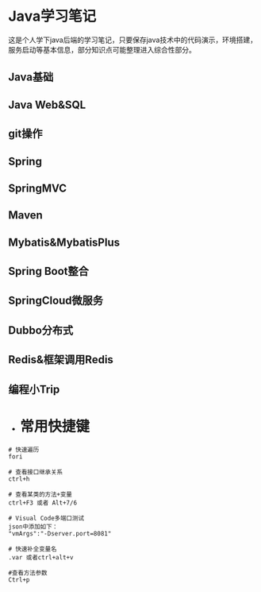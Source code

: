 # Java学习笔记

这是个人学下java后端的学习笔记，只要保存java技术中的代码演示，环境搭建，服务启动等基本信息，部分知识点可能整理进入综合性部分。


## Java基础

## Java Web&SQL

## git操作

## Spring

## SpringMVC

## Maven

## Mybatis&MybatisPlus

## Spring Boot整合

## SpringCloud微服务

## Dubbo分布式

## Redis&框架调用Redis

## 编程小Trip

- # 常用快捷键

```
# 快速遍历
fori

# 查看接口继承关系
ctrl+h

# 查看某类的方法+变量
ctrl+F3 或者 Alt+7/6

# Visual Code多端口测试
json中添加如下：
"vmArgs":"-Dserver.port=8081"

# 快速补全变量名
.var 或者ctrl+alt+v

#查看方法参数
Ctrl+p
```

